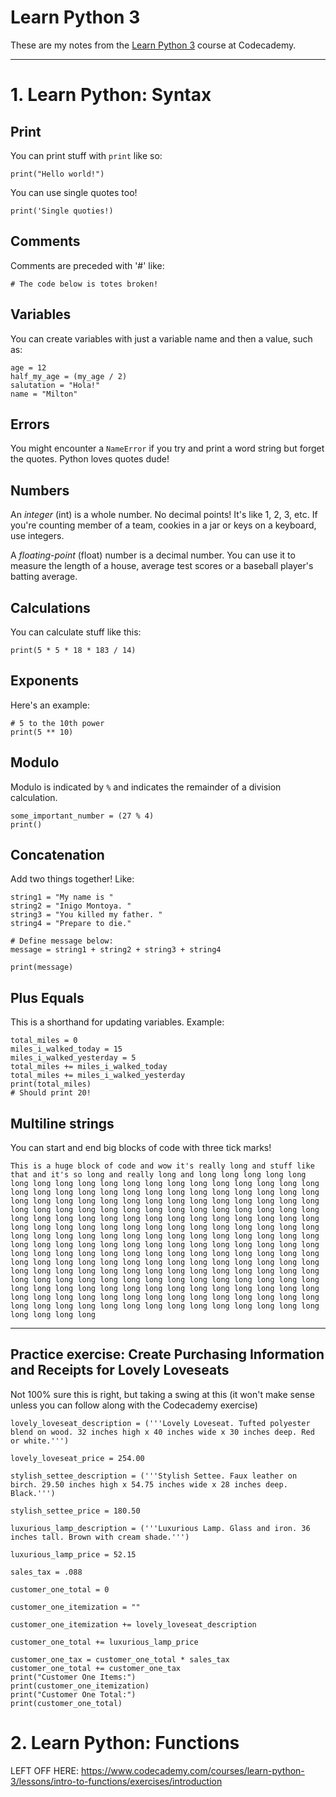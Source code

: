 # Learn Python 3

These are my notes from the [Learn Python 3](https://www.codecademy.com/courses/learn-python-3/) course at Codecademy.

---

# 1. Learn Python: Syntax

## Print
You can print stuff with `print` like so:

````
print("Hello world!")
````
You can use single quotes too!

````
print('Single quoties!)
````

## Comments

Comments are preceded with '#' like:

```
# The code below is totes broken!
```

## Variables
You can create variables with just a variable name and then a value, such as:

```
age = 12
half_my_age = (my_age / 2)
salutation = "Hola!"
name = "Milton"
```
## Errors
You might encounter a `NameError` if you try and print a word string but forget the quotes.  Python loves quotes dude!

## Numbers
An *integer* (int) is a whole number. No decimal points!  It's like 1, 2, 3, etc.  If you're counting member of a team, cookies in a jar or keys on a keyboard, use integers.

A *floating-point* (float) number is a decimal number.  You can use it to measure the length of a house, average test scores or a baseball player's batting average.

## Calculations
You can calculate stuff like this:

```
print(5 * 5 * 18 * 183 / 14)
```

## Exponents
Here's an example:

```
# 5 to the 10th power
print(5 ** 10)
```

## Modulo
Modulo is indicated by `%` and indicates the remainder of a division calculation.  

````
some_important_number = (27 % 4)
print()
````
## Concatenation
Add two things together!  Like:

```
string1 = "My name is "
string2 = "Inigo Montoya. "
string3 = "You killed my father. "
string4 = "Prepare to die."

# Define message below:
message = string1 + string2 + string3 + string4

print(message)
```

## Plus Equals
This is a shorthand for updating variables.  Example:

````
total_miles = 0
miles_i_walked_today = 15
miles_i_walked_yesterday = 5
total_miles += miles_i_walked_today
total_miles += miles_i_walked_yesterday
print(total_miles)
# Should print 20!
````

## Multiline strings
You can start and end big blocks of code with three tick marks!

```
This is a huge block of code and wow it's really long and stuff like that and it's so long and really long and long long long long long long long long long long long long long long long long long long long long long long long long long long long long long long long long long long long long long long long long long long long long long long long long long long long long long long long long long long long long long long long long long long long long long long long long long long long long long long long long long long long long long long long long long long long long long long long long long long long long long long long long long long long long long long long long long long long long long long long long long long long long long long long long long long long long long long long long long long long long long long long long long long long long long long long long long long long long long long long long long long long long long long long long long long long long long long long long long long long long long long long long long long long long long long long long long long long long long long long long long long long long long long long long long long long long long long long long long long long  
```

---

## Practice exercise: Create Purchasing Information and Receipts for Lovely Loveseats
Not 100% sure this is right, but taking a swing at this (it won't make sense unless you can follow along with the Codecademy exercise)

```
lovely_loveseat_description = ('''Lovely Loveseat. Tufted polyester blend on wood. 32 inches high x 40 inches wide x 30 inches deep. Red or white.''')

lovely_loveseat_price = 254.00

stylish_settee_description = ('''Stylish Settee. Faux leather on birch. 29.50 inches high x 54.75 inches wide x 28 inches deep. Black.''')

stylish_settee_price = 180.50

luxurious_lamp_description = ('''Luxurious Lamp. Glass and iron. 36 inches tall. Brown with cream shade.''')

luxurious_lamp_price = 52.15

sales_tax = .088

customer_one_total = 0

customer_one_itemization = ""

customer_one_itemization += lovely_loveseat_description

customer_one_total += luxurious_lamp_price

customer_one_tax = customer_one_total * sales_tax
customer_one_total += customer_one_tax
print("Customer One Items:")
print(customer_one_itemization)
print("Customer One Total:")
print(customer_one_total)
```

# 2. Learn Python: Functions

LEFT OFF HERE: https://www.codecademy.com/courses/learn-python-3/lessons/intro-to-functions/exercises/introduction
